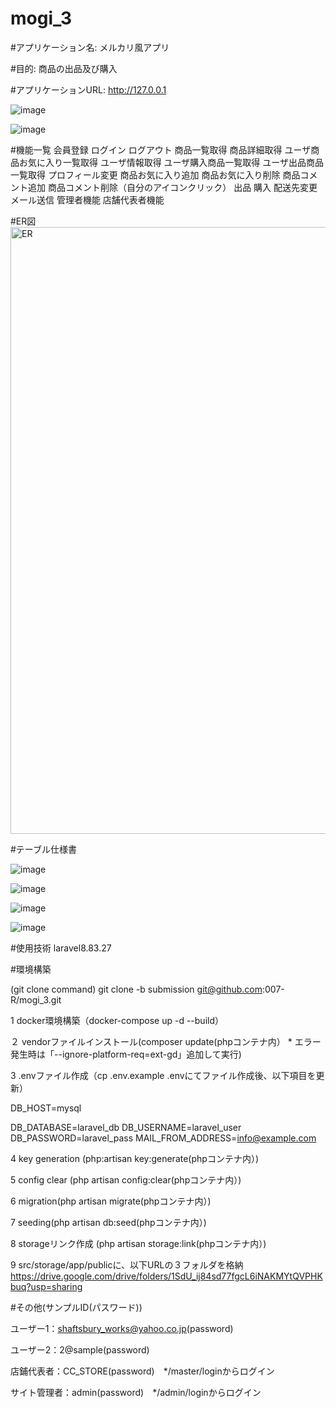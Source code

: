 # mogi_3

#アプリケーション名:
メルカリ風アプリ

#目的:
商品の出品及び購入

#アプリケーションURL:
http://127.0.0.1


![image](https://github.com/007-R/mogi_3/assets/66697562/a84ac8bc-59d5-4851-bf36-3ed471758e27)

![image](https://github.com/007-R/mogi_3/assets/66697562/bae880a7-a8fb-4d57-83c1-4d0f3cf5266b)


#機能一覧
会員登録
ログイン
ログアウト
商品一覧取得
商品詳細取得
ユーザ商品お気に入り一覧取得
ユーザ情報取得
ユーザ購入商品一覧取得
ユーザ出品商品一覧取得
プロフィール変更
商品お気に入り追加
商品お気に入り削除
商品コメント追加
商品コメント削除（自分のアイコンクリック）
出品
購入
配送先変更
メール送信
管理者機能
店舗代表者機能

#ER図
<img width="971" alt="ER" src="https://github.com/007-R/mogi_3/assets/66697562/b940ef22-a1bf-42e2-8efb-e9a7e2dcf794">

#テーブル仕様書

![image](https://github.com/007-R/mogi_3/assets/66697562/b4843a44-590c-4f4d-b022-58ae45a21b60)

![image](https://github.com/007-R/mogi_3/assets/66697562/59576a8d-1afa-4b15-9e3e-bd17757cc8c5)

![image](https://github.com/007-R/mogi_3/assets/66697562/f3ade0ab-0b6b-4f1c-9451-44f26bdb9138)

![image](https://github.com/007-R/mogi_3/assets/66697562/9d0fd521-8bbb-466a-9052-ec2a8597606e)



#使用技術
laravel8.83.27

#環境構築

(git clone command)
git clone -b submission git@github.com:007-R/mogi_3.git

1 docker環境構築（docker-compose up -d --build）

２ vendorファイルインストール(composer update(phpコンテナ内） * エラー発生時は「--ignore-platform-req=ext-gd」追加して実行)

3 .envファイル作成（cp .env.example .envにてファイル作成後、以下項目を更新）

DB_HOST=mysql

DB_DATABASE=laravel_db
DB_USERNAME=laravel_user
DB_PASSWORD=laravel_pass
MAIL_FROM_ADDRESS=info@example.com

4 key generation (php:artisan key:generate(phpコンテナ内）)

5 config clear (php artisan config:clear(phpコンテナ内）)

6 migration(php artisan migrate(phpコンテナ内）)

7 seeding(php artisan db:seed(phpコンテナ内）)

8 storageリンク作成 (php artisan storage:link(phpコンテナ内）)

9 src/storage/app/publicに、以下URLの３フォルダを格納
https://drive.google.com/drive/folders/1SdU_ij84sd77fgcL6iNAKMYtQVPHKbuq?usp=sharing

#その他(サンプルID(パスワード))

ユーザー1：shaftsbury_works@yahoo.co.jp(password)

ユーザー2：2@sample(password)

店鋪代表者：CC_STORE(password)　*/master/loginからログイン

サイト管理者：admin(password)　*/admin/loginからログイン
